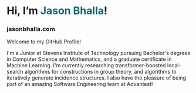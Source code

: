 # Hi, I’m <span style="color:#006876">Jason Bhalla</span>!
### jasonbhalla.com

Welcome to my GitHub Profile!

I'm a Junior at Stevens Institute of Technology pursuing Bachelor's degrees in Computer Science and Mathematics, and a graduate certificate in Machine Learning. I'm currently researching transformer-boosted local-search algorithms for constructions in group theory, and algorithms to iteratively generate incidence structures. I also have the pleasure of being part of an amazing Software Engineering team at Advantest!

